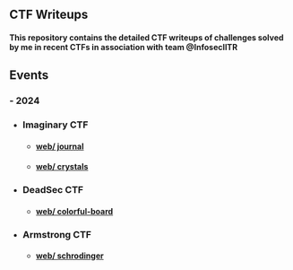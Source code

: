 ## CTF Writeups

####  This repository contains the detailed CTF writeups of challenges solved by me in recent CTFs  in association with team @InfosecIITR 

## Events

### -  2024

- ### Imaginary CTF
  - #### [web/ journal](./2024/ImaginaryCTF%20/journal)

  - #### [web/ crystals](./2024/ImaginaryCTF%20/crystals)

- ### DeadSec CTF
   - #### [web/ colorful-board](./2024/DeadsecCTF/colorful-board/)

- ### Armstrong CTF

   - #### [web/ schrodinger](./2024/ArmstrongCTF/schrodinger/)
